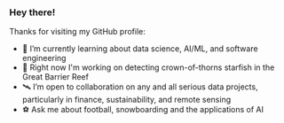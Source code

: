 ### Hey there! 

Thanks for visiting my GitHub profile:

- 🤖 I’m currently learning about data science, AI/ML, and software engineering
- 🐠 Right now I'm working on detecting crown-of-thorns starfish in the Great Barrier Reef
- 🛰 I’m open to collaboration on any and all serious data projects, particularly in finance, sustainability, and remote sensing
- ⚽️ Ask me about football, snowboarding and the applications of AI

